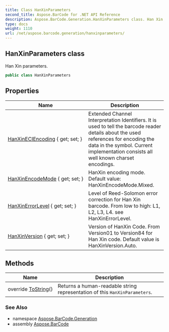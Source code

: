 ```yaml
---
title: Class HanXinParameters
second_title: Aspose.BarCode for .NET API Reference
description: Aspose.BarCode.Generation.HanXinParameters class. Han Xin parameters
type: docs
weight: 1110
url: /net/aspose.barcode.generation/hanxinparameters/
---
```

## HanXinParameters class

Han Xin parameters.

```csharp
public class HanXinParameters
```

## Properties

| Name | Description |
| --- | --- |
| [HanXinECIEncoding](../../aspose.barcode.generation/hanxinparameters/hanxineciencoding/) { get; set; } | Extended Channel Interpretation Identifiers. It is used to tell the barcode reader details about the used references for encoding the data in the symbol. Current implementation consists all well known charset encodings. |
| [HanXinEncodeMode](../../aspose.barcode.generation/hanxinparameters/hanxinencodemode/) { get; set; } | HanXin encoding mode. Default value: HanXinEncodeMode.Mixed. |
| [HanXinErrorLevel](../../aspose.barcode.generation/hanxinparameters/hanxinerrorlevel/) { get; set; } | Level of Reed-Solomon error correction for Han Xin barcode. From low to high: L1, L2, L3, L4. see HanXinErrorLevel. |
| [HanXinVersion](../../aspose.barcode.generation/hanxinparameters/hanxinversion/) { get; set; } | Version of HanXin Code. From Version01 to Version84 for Han Xin code. Default value is HanXinVersion.Auto. |

## Methods

| Name | Description |
| --- | --- |
| override [ToString](../../aspose.barcode.generation/hanxinparameters/tostring/)() | Returns a human-readable string representation of this `HanXinParameters`. |

### See Also

* namespace [Aspose.BarCode.Generation](../../aspose.barcode.generation/)
* assembly [Aspose.BarCode](../../)



